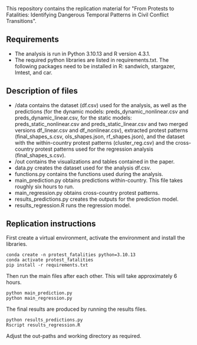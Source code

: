 This repository contains the replication material for "From Protests to Fatalities: Identifying Dangerous Temporal Patterns in Civil Conflict Transitions".

## Requirements
- The analysis is run in Python 3.10.13 and R version 4.3.1.
- The required python libraries are listed in requirements.txt. The following packages need to be installed in R: sandwich, stargazer, lmtest, and car.

## Description of files 
- /data contains the dataset (df.csv) used for the analysis, as well as the predictions (for the dynamic models: preds_dynamic_nonlinear.csv and preds_dynamic_linear.csv, for the static models: preds_static_nonlinear.csv and preds_static_linear.csv and two merged versions df_linear.csv and df_nonlinear.csv), extracted protest patterns (final_shapes_s.csv, ols_shapes.json, rf_shapes.json), and the dataset with the within-country protest patterns (cluster_reg.csv) and the cross-country protest patterns used for the regression analysis (final_shapes_s.csv).
- /out contains the visualizations and tables contained in the paper. 
- data.py creates the dataset used for the analysis df.csv. 
- functions.py contains the functions used during the analysis. 
- main_prediction.py obtains predictions within-country. This file takes roughly six hours to run. 
- main_regression.py obtains cross-country protest patterns. 
- results_predictions.py creates the outputs for the prediction model. 
- results_regression.R runs the regression model. 

## Replication instructions
First create a virtual environment, activate the environment and install the libraries. 

```
conda create -n protest_fatalities python=3.10.13
conda activate protest_fatalities
pip install -r requirements.txt
```

Then run the main files after each other. This will take approximately 6 hours.

```
python main_prediction.py
python main_regression.py
```

The final results are produced by running the results files. 

 ```
python results_predictions.py
Rscript results_regression.R
```

Adjust the out-paths and working directory as required. 
